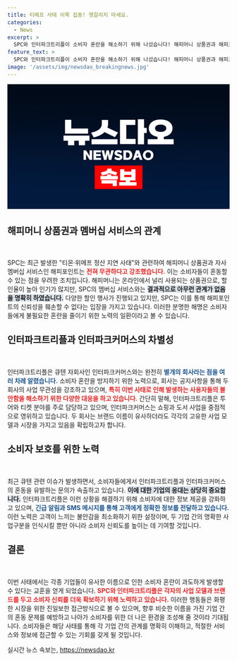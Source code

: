 ```yaml
---
title: 티메프 사태 이목 집중! 헷갈리지 마세요.
categories:
  - News
excerpt: >
  SPC와 인터파크트리플이 소비자 혼란을 해소하기 위해 나섰습니다! 해피머니 상품권과 해피포인트, 인터파크커머스와 인터파크트리플은 완전히 무관하다는 사실을 강조하며 고객들에게 안정성을 전달하고 있습니다.
feature_text: >
  SPC와 인터파크트리플이 소비자 혼란을 해소하기 위해 나섰습니다! 해피머니 상품권과 해피포인트, 인터파크커머스와 인터파크트리플은 완전히 무관하다는 사실을 강조하며 고객들에게 안정성을 전달하고 있습니다.
image: '/assets/img/newsdao_breakingnews.jpg'
---
```


<p><img src="/assets/img/newsdao_breakingnews.jpg" alt="pcversion 속보" /></p>

<h2 data-ke-size="size26">해피머니 상품권과 멤버십 서비스의 관계</h2>

<p data-ke-size="size16">&nbsp;</p>

<p>SPC는 최근 발생한 "티몬·위메프 정산 지연 사태"와 관련하여 해피머니 상품권과 자사 멤버십 서비스인 해피포인트는 <b><span style="color: #ee2323;">전혀 무관하다고 강조했습니다.</span></b> 이는 소비자들이 혼동할 수 있는 점을 우려한 조치입니다. 해피머니는 온라인에서 널리 사용되는 상품권으로, 할인율이 높아 인기가 많지만, SPC의 멤버십 서비스와는 <b><span style="background-color: #21538527;">결과적으로 아무런 관계가 없음을 명확히 하였습니다.</span></b> 다양한 할인 행사가 진행되고 있지만, SPC는 이를 통해 해피포인트의 신뢰성을 훼손할 수 없다는 입장을 가지고 있습니다. 이러한 분명한 해명은 소비자들에게 불필요한 혼란을 줄이기 위한 노력의 일환이라고 볼 수 있습니다. </p>

<h2 data-ke-size="size26">인터파크트리플과 인터파크커머스의 차별성</h2>

<p data-ke-size="size16">&nbsp;</p>

<p>인터파크트리플은 큐텐 자회사인 인터파크커머스와는 완전히 <b><span style="color: #1a5490;">별개의 회사라는 점을 여러 차례 알렸습니다.</span></b> 소비자 혼란을 방지하기 위한 노력으로, 회사는 공지사항을 통해 두 회사의 사업 무관성을 강조하고 있으며, <b><span style="color: #ee2323;">특히 이번 사태로 인해 발생하는 사용자들의 불안함을 해소하기 위한 다양한 대응을 하고 있습니다.</span></b> 간단히 말해, 인터파크트리플은 투어와 티켓 분야를 주로 담당하고 있으며, 인터파크커머스는 쇼핑과 도서 사업을 중점적으로 영위하고 있습니다. 두 회사는 브랜드 이름이 유사하더라도 각각의 고유한 사업 모델과 시장을 가지고 있음을 확립하고자 합니다. </p>

<h2 data-ke-size="size26">소비자 보호를 위한 노력</h2>

<p data-ke-size="size16">&nbsp;</p>

<p>최근 큐텐 관련 이슈가 발생하면서, 소비자들에게서 인터파크트리플과 인터파크커머스의 혼동을 유발하는 문의가 속출하고 있습니다. <b><span style="background-color: #21538527;">이에 대한 기업의 응대는 상당히 중요합니다.</span></b> 인터파크트리플은 이런 상황을 해결하기 위해 소비자에 대한 정보 제공을 강화하고 있으며, <b><span style="color: #1a5490;">긴급 알림과 SMS 메시지를 통해 고객에게 정확한 정보를 전달하고 있습니다.</span></b> 이런 노력은 고객이 느끼는 불안감을 최소화하기 위한 설정이며, 두 기업 간의 명확한 사업구분을 인식시킬 뿐만 아니라 소비자 신뢰도를 높이는 데 기여할 것입니다. </p>

<h2 data-ke-size="size26">결론</h2>

<p data-ke-size="size16">&nbsp;</p>

<p>이번 사태에서는 각종 기업들이 유사한 이름으로 인한 소비자 혼란이 과도하게 발생할 수 있다는 교훈을 얻게 되었습니다. <b><span style="color: #ee2323;">SPC와 인터파크트리플은 각자의 사업 모델과 브랜드를 두고 소비자 신뢰를 더욱 확보하기 위해 노력하고 있습니다.</span></b> 이러한 행동들은 화평한 시장을 위한 진일보한 접근방식으로 볼 수 있으며, 향후 비슷한 이름을 가진 기업 간의 혼동 문제를 예방하고 나아가 소비자를 위한 더 나은 환경을 조성해 줄 것이라 기대됩니다. 소비자들은 해당 사태를 통해 각 기업 간의 관계를 명확히 이해하고, 적절한 서비스와 정보에 접근할 수 있는 기회를 갖게 될 것입니다.</p>
실시간 뉴스 속보는, <a href="https://newsdao.kr" rel="dofollow">https://newsdao.kr</a>



